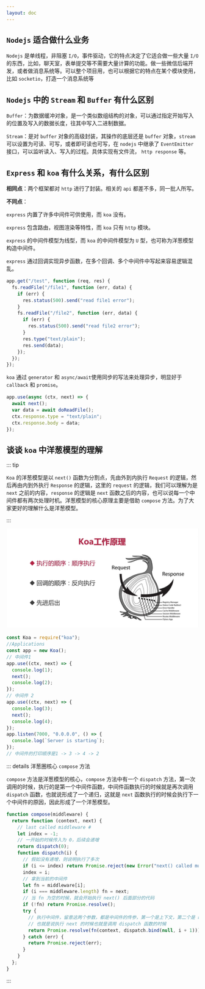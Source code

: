 ```yaml
---
layout: doc
---
```


## `Nodejs` 适合做什么业务

`Nodejs` 是单线程，非阻塞 `I/O`，事件驱动，它的特点决定了它适合做一些大量 `I/O` 的东西，比如，聊天室，表单提交等不需要大量计算的功能。做一些微信后端开发，或者做消息系统等。可以整个项目用，也可以根据它的特点在某个模块使用，比如 `socketio`，打造一个消息系统等

## `Nodejs` 中的 `Stream` 和 `Buffer` 有什么区别

`Buffer`：为数据缓冲对象，是一个类似数组结构的对象，可以通过指定开始写入的位置及写入的数据长度，往其中写入二进制数据。

`Stream`：是对 `buffer` 对象的高级封装，其操作的底层还是 `buffer` 对象，`stream` 可以设置为可读、可写，或者即可读也可写，在 `nodejs` 中继承了 `EventEmitter` 接口，可以监听读入、写入的过程。具体实现有文件流， `http response` 等。

## `Express` 和 `koa` 有什么关系，有什么区别

**相同点**：两个框架都对 `http` 进行了封装。相关的 `api` 都差不多，同一批人所写。

**不同点**：

`express` 内置了许多中间件可供使用，而 `koa` 没有。

`express` 包含路由，视图渲染等特性，而 `koa` 只有 `http` 模块。

`express` 的中间件模型为线型，而 `koa` 的中间件模型为 `U` 型，也可称为洋葱模型构造中间件。

`express` 通过回调实现异步函数，在多个回调、多个中间件中写起来容易逻辑混乱。

```js
app.get("/test", function (req, res) {
  fs.readFile("/file1", function (err, data) {
    if (err) {
      res.status(500).send("read file1 error");
    }
    fs.readFile("/file2", function (err, data) {
      if (err) {
        res.status(500).send("read file2 error");
      }
      res.type("text/plain");
      res.send(data);
    });
  });
});
```

`koa` 通过 `generator` 和 `async/await`使用同步的写法来处理异步，明显好于 `callback` 和 `promise`。

```js
app.use(async (ctx, next) => {
  await next();
  var data = await doReadFile();
  ctx.response.type = "text/plain";
  ctx.response.body = data;
});
```

## 谈谈 `koa` 中洋葱模型的理解

::: tip

`Koa` 的洋葱模型是以 `next()` 函数为分割点，先由外到内执行 `Request` 的逻辑，然后再由内到外执行 `Response` 的逻辑，这里的 `request` 的逻辑，我们可以理解为是 `next` 之前的内容，`response` 的逻辑是 `next` 函数之后的内容，也可以说每一个中间件都有两次处理时机。洋葱模型的核心原理主要是借助 `compose` 方法。为了大家更好的理解什么是洋葱模型。

:::

![koa](/interview/koa.jpeg)

```js
const Koa = require("koa");
//Applications
const app = new Koa();
// 中间件1
app.use((ctx, next) => {
  console.log(1);
  next();
  console.log(2);
});
// 中间件 2
app.use((ctx, next) => {
  console.log(3);
  next();
  console.log(4);
});
app.listen(7000, "0.0.0.0", () => {
  console.log(`Server is starting`);
});
// 中间件的打印顺序是1 -> 3 -> 4 -> 2
```

::: details 洋葱圈核心 `compose` 方法

`compose` 方法是洋葱模型的核心，`compose` 方法中有一个 `dispatch` 方法，第一次调用的时候，执行的是第一个中间件函数，中间件函数执行的时候就是再次调用 `dispatch` 函数，也就说形成了一个递归，这就是 `next` 函数执行的时候会执行下一个中间件的原因，因此形成了一个洋葱模型。

```js
function compose(middleware) {
  return function (context, next) {
    // last called middleware #
    let index = -1;
    // 一开始的时候传入为 0，后续会递增
    return dispatch(0);
    function dispatch(i) {
      // 假如没有递增，则说明执行了多次
      if (i <= index) return Promise.reject(new Error("next() called multiple times"));
      index = i;
      // 拿到当前的中间件
      let fn = middleware[i];
      if (i === middleware.length) fn = next;
      // 当 fn 为空的时候，就会开始执行 next() 后面部分的代码
      if (!fn) return Promise.resolve();
      try {
        // 执行中间件，留意这两个参数，都是中间件的传参，第一个是上下文，第二个是 next 函数
        // 也就是说执行 next 的时候也就是调用 dispatch 函数的时候
        return Promise.resolve(fn(context, dispatch.bind(null, i + 1)));
      } catch (err) {
        return Promise.reject(err);
      }
    }
  };
}
```

:::
